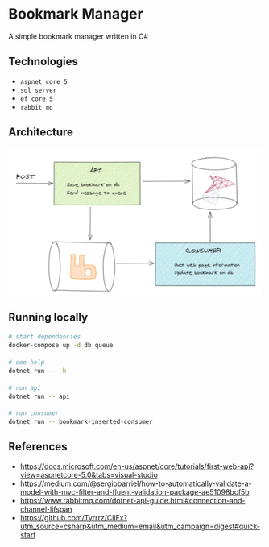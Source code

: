 # Bookmark Manager

A simple bookmark manager written in C#

## Technologies

- `aspnet core 5`
- `sql server`
- `ef core 5`
- `rabbit mq`

## Architecture

![architecure](./docs/architecture.png)

## Running locally

```sh
# start dependencies
docker-compose up -d db queue

# see help
dotnet run -- -h

# run api
dotnet run -- api

# run consumer
dotnet run -- bookmark-inserted-consumer
```

## References

- https://docs.microsoft.com/en-us/aspnet/core/tutorials/first-web-api?view=aspnetcore-5.0&tabs=visual-studio
- https://medium.com/@sergiobarriel/how-to-automatically-validate-a-model-with-mvc-filter-and-fluent-validation-package-ae51098bcf5b
- https://www.rabbitmq.com/dotnet-api-guide.html#connection-and-channel-lifspan
- https://github.com/Tyrrrz/CliFx?utm_source=csharp&utm_medium=email&utm_campaign=digest#quick-start